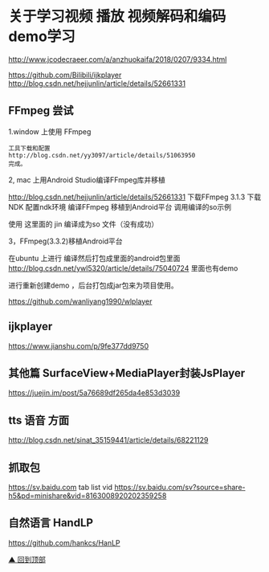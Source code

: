  
# 关于学习视频 播放 视频解码和编码 demo学习

 
 http://www.jcodecraeer.com/a/anzhuokaifa/2018/0207/9334.html

 


 https://github.com/Bilibili/ijkplayer
 http://blog.csdn.net/hejjunlin/article/details/52661331

 ## FFmpeg 尝试

 1.window 上使用 FFmpeg

    工具下载和配置
    http://blog.csdn.net/yy3097/article/details/51063950
    完成。

 2, mac 上用Android Studio编译FFmpeg库并移植

 http://blog.csdn.net/hejjunlin/article/details/52661331
 下载FFmpeg 3.1.3
 下载NDK
 配置ndk环境
 编译FFmpeg
 移植到Android平台
 调用编译的so示例

  使用 这里面的 jin 编译成为so 文件（没有成功）

3，FFmpeg(3.3.2)移植Android平台

在ubuntu 上进行 编译然后打包成里面的android包里面
http://blog.csdn.net/ywl5320/article/details/75040724
里面也有demo 

进行重新创建demo ，后台打包成jar包来为项目使用。

https://github.com/wanliyang1990/wlplayer

## ijkplayer

https://www.jianshu.com/p/9fe377dd9750



 ## 其他篇 SurfaceView+MediaPlayer封装JsPlayer
 https://juejin.im/post/5a76689df265da4e853d3039
 
 ## tts 语音 方面
 http://blog.csdn.net/sinat_35159441/article/details/68221129
 
 ## 抓取包
 https://sv.baidu.com
 tab
 list
 vid
 https://sv.baidu.com/sv?source=share-h5&pd=minishare&vid=8163008920202359258

## 自然语言 HandLP
https://github.com/hankcs/HanLP
 
 
 [▲ 回到顶部](#top)